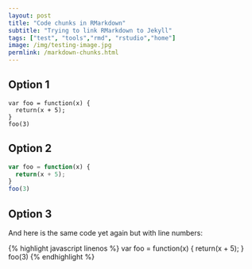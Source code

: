 ```yaml
---
layout: post
title: "Code chunks in RMarkdown"
subtitle: "Trying to link RMarkdown to Jekyll"
tags: ["test", "tools","rmd", "rstudio","home"]
image: /img/testing-image.jpg
permlink: /markdown-chunks.html
---
```


## Option 1

~~~
var foo = function(x) {
  return(x + 5);
}
foo(3)
~~~

## Option 2

```javascript
var foo = function(x) {
  return(x + 5);
}
foo(3)
```

## Option 3

And here is the same code yet again but with line numbers:

{% highlight javascript linenos %}
var foo = function(x) {
  return(x + 5);
}
foo(3)
{% endhighlight %}
